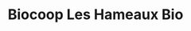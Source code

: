 ---
title: "Biocoop Les Hameaux Bio"
url: /le-pouliguen/biocoop-les-hameaux-bio/
shop: commodité
---